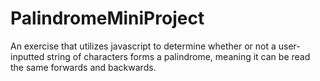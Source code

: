 # PalindromeMiniProject

An exercise that utilizes javascript to determine whether or not a user-inputted string of characters forms a palindrome, meaning it can be read the same forwards and backwards.
